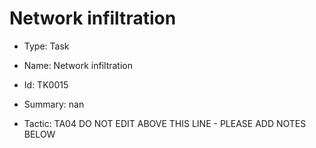 # Network infiltration

* Type: Task

* Name: Network infiltration

* Id: TK0015

* Summary: nan

* Tactic: TA04
DO NOT EDIT ABOVE THIS LINE - PLEASE ADD NOTES BELOW